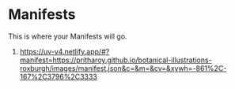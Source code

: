 # Manifests

This is where your Manifests will go. 

1. https://uv-v4.netlify.app/#?manifest=https://pritharoy.github.io/botanical-illustrations-roxburgh/images/manifest.json&c=&m=&cv=&xywh=-861%2C-167%2C3796%2C3333
